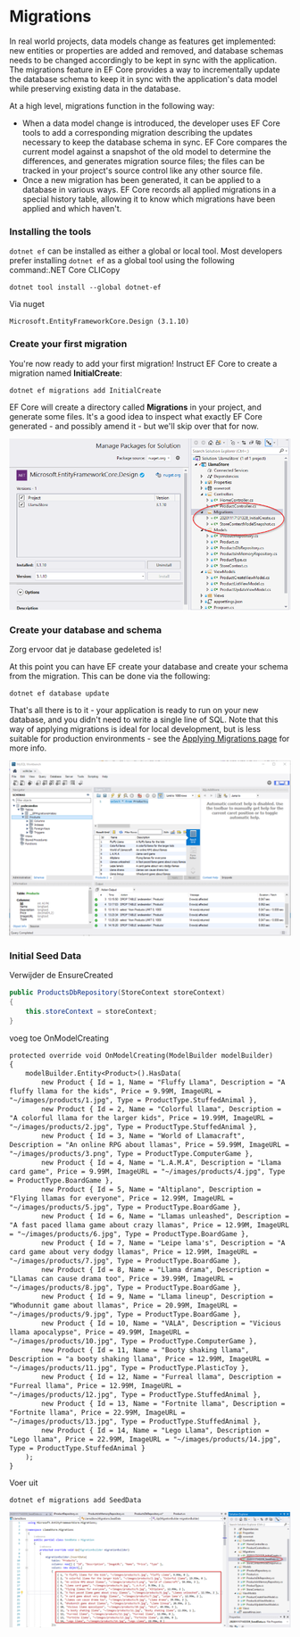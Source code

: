 # Migrations

In real world projects, data models change as features get implemented: new entities or properties are added and removed, and database schemas needs to be changed accordingly to be kept in sync with the application. The migrations feature in EF Core provides a way to incrementally update the database schema to keep it in sync with the application's data model while preserving existing data in the database.

At a high level, migrations function in the following way:

* When a data model change is introduced, the developer uses EF Core tools to add a corresponding migration describing the updates necessary to keep the database schema in sync. EF Core compares the current model against a snapshot of the old model to determine the differences, and generates migration source files; the files can be tracked in your project's source control like any other source file.
* Once a new migration has been generated, it can be applied to a database in various ways. EF Core records all applied migrations in a special history table, allowing it to know which migrations have been applied and which haven't.

### Installing the tools

`dotnet ef` can be installed as either a global or local tool. Most developers prefer installing `dotnet ef` as a global tool using the following command:.NET Core CLICopy

```text
dotnet tool install --global dotnet-ef
```

Via nuget

```text
Microsoft.EntityFrameworkCore.Design (3.1.10)
```

### Create your first migration

You're now ready to add your first migration! Instruct EF Core to create a migration named **InitialCreate**:

```text
dotnet ef migrations add InitialCreate
```

EF Core will create a directory called **Migrations** in your project, and generate some files. It's a good idea to inspect what exactly EF Core generated - and possibly amend it - but we'll skip over that for now.

![](../.gitbook/assets/image%20%2884%29.png)

### Create your database and schema

Zorg ervoor dat je database gedeleted is!

At this point you can have EF create your database and create your schema from the migration. This can be done via the following:

```text
dotnet ef database update
```

That's all there is to it - your application is ready to run on your new database, and you didn't need to write a single line of SQL. Note that this way of applying migrations is ideal for local development, but is less suitable for production environments - see the [Applying Migrations page](https://docs.microsoft.com/en-us/ef/core/managing-schemas/migrations/applying) for more info.

![](../.gitbook/assets/image%20%2883%29.png)

### Initial Seed Data

Verwijder de EnsureCreated

```csharp
public ProductsDbRepository(StoreContext storeContext)
{
    this.storeContext = storeContext;
}
```

voeg toe OnModelCreating

```text
protected override void OnModelCreating(ModelBuilder modelBuilder)
{
    modelBuilder.Entity<Product>().HasData(
        new Product { Id = 1, Name = "Fluffy Llama", Description = "A fluffy llama for the kids", Price = 9.99M, ImageURL = "~/images/products/1.jpg", Type = ProductType.StuffedAnimal },
        new Product { Id = 2, Name = "Colorful llama", Description = "A colorful llama for the larger kids", Price = 19.99M, ImageURL = "~/images/products/2.jpg", Type = ProductType.StuffedAnimal },
        new Product { Id = 3, Name = "World of Llamacraft", Description = "An online RPG about llamas", Price = 59.99M, ImageURL = "~/images/products/3.png", Type = ProductType.ComputerGame },
        new Product { Id = 4, Name = "L.A.M.A", Description = "Llama card game", Price = 9.99M, ImageURL = "~/images/products/4.jpg", Type = ProductType.BoardGame },
        new Product { Id = 5, Name = "Altiplano", Description = "Flying llamas for everyone", Price = 12.99M, ImageURL = "~/images/products/5.jpg", Type = ProductType.BoardGame },
        new Product { Id = 6, Name = "Llamas unleashed", Description = "A fast paced llama game about crazy llamas", Price = 12.99M, ImageURL = "~/images/products/6.jpg", Type = ProductType.BoardGame },
        new Product { Id = 7, Name = "Leipe lama's", Description = "A card game about very dodgy llamas", Price = 12.99M, ImageURL = "~/images/products/7.jpg", Type = ProductType.BoardGame },
        new Product { Id = 8, Name = "Llama drama", Description = "Llamas can cause drama too", Price = 39.99M, ImageURL = "~/images/products/8.jpg", Type = ProductType.BoardGame },
        new Product { Id = 9, Name = "Llama lineup", Description = "Whodunnit game about llamas", Price = 20.99M, ImageURL = "~/images/products/9.jpg", Type = ProductType.BoardGame },
        new Product { Id = 10, Name = "VALA", Description = "Vicious llama apocalypse", Price = 49.99M, ImageURL = "~/images/products/10.jpg", Type = ProductType.ComputerGame },
        new Product { Id = 11, Name = "Booty shaking llama", Description = "a booty shaking llama", Price = 12.99M, ImageURL = "~/images/products/11.jpg", Type = ProductType.PlasticToy },
        new Product { Id = 12, Name = "Furreal llama", Description = "Furreal llama", Price = 12.99M, ImageURL = "~/images/products/12.jpg", Type = ProductType.StuffedAnimal },
        new Product { Id = 13, Name = "Fortnite llama", Description = "Fortnite llama", Price = 22.99M, ImageURL = "~/images/products/13.jpg", Type = ProductType.StuffedAnimal },
        new Product { Id = 14, Name = "Lego Llama", Description = "Lego llama", Price = 22.99M, ImageURL = "~/images/products/14.jpg", Type = ProductType.StuffedAnimal }
    );
}
```

Voer uit

```text
dotnet ef migrations add SeedData
```

![](../.gitbook/assets/image%20%2882%29.png)



